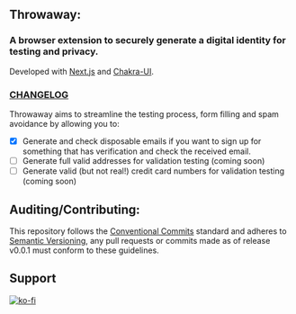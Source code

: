 ## Throwaway: 
### A browser extension to securely generate a digital identity for testing and privacy.

Developed with [Next.js](https://nextjs.org/) and [Chakra-UI](https://chakra-ui.com/).

### [CHANGELOG](CHANGELOG.md)

Throwaway aims to streamline the testing process, form filling and spam avoidance by allowing you to:

- [x] Generate and check disposable emails if you want to sign up for something that has verification and check the received email.
- [ ] Generate full valid addresses for validation testing (coming soon)
- [ ] Generate valid (but not real!) credit card numbers for validation testing (coming soon)

## Auditing/Contributing:
This repository follows the [Conventional Commits](https://www.conventionalcommits.org/) standard and adheres to [Semantic Versioning](https://semver.org/spec/v2.0.0.html), any pull requests or commits made as of release v0.0.1 must conform to these guidelines.

## Support
[![ko-fi](https://ko-fi.com/img/githubbutton_sm.svg)](https://ko-fi.com/Q5Q53QDBX)
